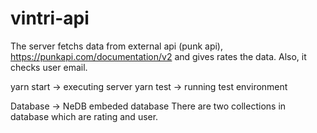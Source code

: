 # vintri-api

The server fetchs data from external api (punk api), https://punkapi.com/documentation/v2 and gives rates the data. 
Also, it checks user email. 

yarn start -> executing server
yarn test -> running test environment

Database -> NeDB embeded database
There are two collections in database which are rating and user.
